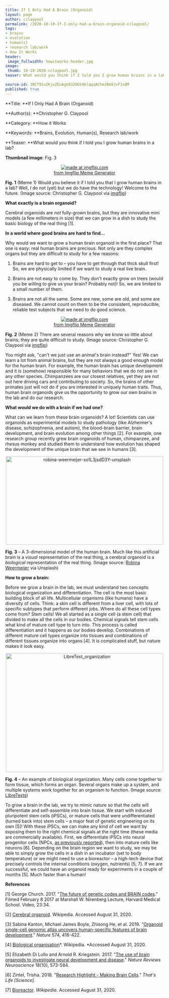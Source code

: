 ```yaml
---
title: If I Only Had A Brain (Organoid)
layout: page
author: cclaypool
permalink: /2020-10-19-If-I-only-had-a-brain-organoid-cclaypool/
tags:
- brains
- evolution
- human(s)
- research lab/work
- How It Works
header:
 image_fullwidth: howitworks-header.jpg
image:
 thumb: 10-19-2020-cclaypool.jpg
teaser: What would you think if I told you I grow human brains in a lab?

source-id: 1NCT91uIKjoZEuAgG832UOt0klqqaAChmJBm9JvFJxQM
published: true
---
```

**Title: **If I Only Had A Brain (Organoid)

**Author(s): **Christopher G. Claypool

**Category: **How it Works

**Keywords: **Brains, Evolution, Human(s), Research lab/work

**Teaser: **What would you think if I told you I grow human brains in a lab? 

**Thumbnail image**:  Fig. 3

<center><a href="https://imgflip.com/i/4d32oy"><img src="https://i.imgflip.com/4d32oy.jpg" title="made at imgflip.com"/></a><div><a href="https://imgflip.com/memegenerator">from Imgflip Meme Generator</a></div></center>

**Fig. 1** (Meme 1) Would you believe it if I told you that I grow human brains in a lab? Well, *I* do not (yet) but we do have the technology! Welcome to the future. (Image source: Christopher G. Claypool via [imgflip](https://imgflip.com/i/4d32oy))

**What exactly is a brain organoid?**

Cerebral organoids are *not* fully-grown brains, but they are innovative mini models (a few millimeters in size) that we can grow in a dish to study the basic biology of the real thing [1].

**In a world where good brains are hard to find…**

Why would we want to grow a human brain organoid in the first place? That one is easy: real human brains are precious. Not only are they complex organs but they are difficult to study for a few reasons: 

1. Brains are hard to get to – you have to get through that thick skull first! So, we are physically limited if we want to study a real live brain. 

2. Brains are not easy to come by. They don't exactly grow on trees (would you be willing to give us your brain? Probably not)! So, we are limited to a small number of them. 

3. Brains are not all the same. Some are new, some are old, and some are diseased. We cannot count on them to be the consistent, reproducible, reliable test subjects that we need to do good science. 

<center><a href="https://imgflip.com/i/4cqh0t"><img src="https://i.imgflip.com/4cqh0t.jpg" title="made at imgflip.com"/></a><div><a href="https://imgflip.com/memegenerator">from Imgflip Meme Generator</a></div></center>

**Fig. 2** (Meme 2) There are several reasons why we know so little about brains; they are quite difficult to study. (Image source: Christopher G. Claypool via [imgflip](https://imgflip.com/i/4cqh0t))

You might ask, "can't we just use an animal's brain instead?" Yes! We can learn a lot from animal brains, but they are not always a good enough model for the human brain. For example, the human brain has unique development and it is (somehow) responsible for many behaviors that we do not see in any other species. Chimpanzees are our closest relatives, yet they are not out here driving cars and contributing to society. So, the brains of other primates just will not do if you are interested in uniquely human traits. Thus, human brain organoids give us the opportunity to grow our own brains in the lab and do our research. 

**What would we do with a brain if we had one?**

What can we learn from these brain organoids? A lot! Scientists can use organoids as experimental models to study pathology (like Alzheimer's disease, schizophrenia, and autism), the blood-brain barrier, brain development, and brain evolution among other things [2]. For example, one research group recently grew brain organoids of human, chimpanzee, and rhesus monkey and studied them to understand how evolution has shaped the development of the unique brain that we see in humans [3]. 

<center><a data-flickr-embed="true" href="https://www.flickr.com/photos/139839751@N06/50398641301/in/dateposted-friend/" title="robina-weermeijer-so1L3jsdD3Y-unsplash"><img src="https://live.staticflickr.com/65535/50398641301_87eb742c55.jpg" width="500" height="281" alt="robina-weermeijer-so1L3jsdD3Y-unsplash"></a><script async src="//embedr.flickr.com/assets/client-code.js" charset="utf-8"></script></center>

**Fig. 3** – A 3-dimensional model of the human brain. Much like this artificial brain is a *visual* representation of the real thing, a cerebral organoid is a *biological* representation of the real thing. (Image source: [Robina Weermeijer](https://unsplash.com/@averey?utm_source=unsplash&utm_medium=referral&utm_content=creditCopyText) via Unsplash)

**How to grow a brain:**

Before we grow a brain in the lab, we must understand two concepts: biological organization and differentiation. The cell is the most basic building block of all life. Multicellular organisms (like humans) have a diversity of cells. Think: a skin cell is different from a liver cell, with lots of specific subtypes that perform different jobs. Where do all these cell types come from? Stem cells! We all started as a single cell (a stem cell) that divided to make all the cells in our bodies. Chemical signals tell stem cells what kind of mature cell type to turn into. This process is called differentiation and it happens as our bodies develop. Combinations of different mature cell types organize into tissues and combinations of different tissues organize into organs [4]. It is complicated stuff, but nature makes it look easy.

<center><a data-flickr-embed="true" href="https://www.flickr.com/photos/139839751@N06/50398800357/in/dateposted-friend/" title="LibreText_organization"><img src="https://live.staticflickr.com/65535/50398800357_4198381bcc.jpg" width="500" height="378" alt="LibreText_organization"></a><script async src="//embedr.flickr.com/assets/client-code.js" charset="utf-8"></script></center>

**Fig. 4** – An example of biological organization. Many cells come together to form tissue, which forms an organ. Several organs make up a system, and multiple systems work together for an organism to function. (Image source: [LibreTexts](https://bio.libretexts.org/Bookshelves/Introductory_and_General_Biology/Book%3A_Introductory_Biology_(CK-12)/01%3A_Introduction_to_Biology/1.07%3A_Organization_of_Living_Things))

To grow a brain in the lab, we try to mimic nature so that the cells will differentiate and self-assemble into brain tissue. We start with induced pluripotent stem cells (iPSCs), or mature cells that were undifferentiated (turned back into) stem cells – a major feat of genetic engineering on its own [5]! With these iPSCs, we can make any kind of cell we want by exposing them to the right chemical signals at the right time (these media are commercially available). First, we differentiate iPSCs into neural progenitor cells (NPCs, [as previously reported](http://thatslifesci.com/2018-07-09-ResearchHighlightMakingBrainCells-Zintel/)), then into mature cells like neurons [6]. Depending on the brain region we want to study, we may be able to simply grow the cells in a dish in an incubator (set to body temperature) or we might need to use a bioreactor – a high-tech device that precisely controls the internal conditions (oxygen, nutrients) [5, 7]. If we are successful, we could have an organoid ready for experiments in a couple of months [5]. Much faster than a human! 

**References**

[1] George Church. 2017. "[The future of genetic codes and BRAIN codes](https://www.youtube.com/watch?v=p2TcAA7VqmM&t=1474s)." Filmed February 8 2017 at Marshall W. Nirenberg Lecture, Harvard Medical School. Video, 23:34.

[2] [Cerebral organoid](https://en.wikipedia.org/wiki/Cerebral_organoid). Wikipedia. Accessed August 31, 2020.

[3] Sabina Kanton, Michael James Boyle, Zhisong He, et al. 2019. "[Organoid single-cell genomic atlas uncovers human-specific features of brain development](https://doi.org/10.1038/s41586-019-1654-9)." *Nature* 574, 418-422. 

[4] [Biological organisation](https://en.wikipedia.org/wiki/Biological_organisation)*. Wikipedia. *Accessed August 31, 2020.

[5] Elizabeth Di Lullo and Arnold R. Kriegstein. 2017. "[The use of brain organoids to investigate neural development and disease](https://www.nature.com/articles/nrn.2017.107)." *Nature Reviews Neuroscience* 18(10), 573-584.

[6] Zintel, Trisha. 2018. "[Research Highlight - Making Brain Cells](http://thatslifesci.com/2018-07-09-ResearchHighlightMakingBrainCells-Zintel/)." *That's Life [Science].*

[7] [Bioreactor](https://en.wikipedia.org/wiki/Bioreactor). *Wikipedia.* Accessed August 31, 2020. 

